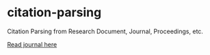 # citation-parsing
Citation Parsing from Research Document, Journal, Proceedings, etc.

[Read journal here](http://journal.uad.ac.id/index.php/TELKOMNIKA/article/view/74)
